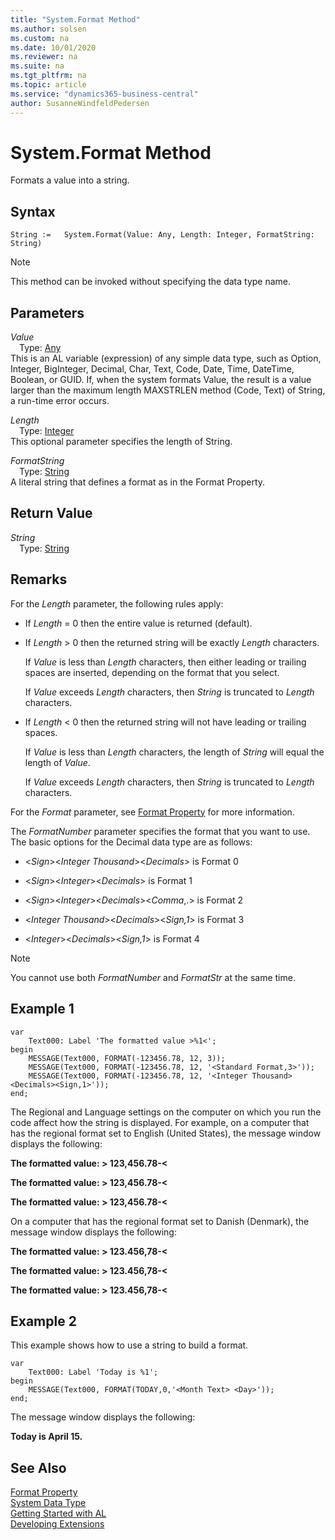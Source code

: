 ```yaml
---
title: "System.Format Method"
ms.author: solsen
ms.custom: na
ms.date: 10/01/2020
ms.reviewer: na
ms.suite: na
ms.tgt_pltfrm: na
ms.topic: article
ms.service: "dynamics365-business-central"
author: SusanneWindfeldPedersen
---
```

[//]: # (START>DO_NOT_EDIT)
[//]: # (IMPORTANT:Do not edit any of the content between here and the END>DO_NOT_EDIT.)
[//]: # (Any modifications should be made in the .xml files in the ModernDev repo.)
# System.Format Method
Formats a value into a string.


## Syntax
```
String :=   System.Format(Value: Any, Length: Integer, FormatString: String)
```
> [!NOTE]  
> This method can be invoked without specifying the data type name.  
## Parameters
*Value*  
&emsp;Type: [Any](../any/any-data-type.md)  
This is an AL variable (expression) of any simple data type, such as Option, Integer, BigInteger, Decimal, Char, Text, Code, Date, Time, DateTime, Boolean, or GUID. If, when the system formats Value, the result is a value larger than the maximum length MAXSTRLEN method (Code, Text) of String, a run-time error occurs.
          
*Length*  
&emsp;Type: [Integer](../integer/integer-data-type.md)  
This optional parameter specifies the length of String.
        
*FormatString*  
&emsp;Type: [String](../string/string-data-type.md)  
A literal string that defines a format as in the Format Property.  


## Return Value
*String*  
&emsp;Type: [String](../string/string-data-type.md)  
  


[//]: # (IMPORTANT: END>DO_NOT_EDIT)

## Remarks
For the *Length* parameter, the following rules apply:  

- If *Length* = 0 then the entire value is returned (default).  

- If *Length* > 0 then the returned string will be exactly *Length* characters.  

   If *Value* is less than *Length* characters, then either leading or trailing spaces are inserted, depending on the format that you select.  

   If *Value* exceeds *Length* characters, then *String* is truncated to *Length* characters.  

- If *Length* < 0 then the returned string will not have leading or trailing spaces.  

   If *Value* is less than *Length* characters, the length of *String* will equal the length of *Value*.  

   If *Value* exceeds *Length* characters, then *String* is truncated to *Length* characters.

For the *Format* parameter, see [Format Property](../../properties/devenv-format-property.md) for more information.

The *FormatNumber* parameter specifies the format that you want to use. The basic options for the Decimal data type are as follows:  

- <*Sign*><*Integer Thousand*><*Decimals*> is Format 0  

- <*Sign*><*Integer*><*Decimals*> is Format 1  

- <*Sign*><*Integer*><*Decimals*><*Comma*,.> is Format 2  

- <*Integer Thousand*><*Decimals*><*Sign,1*> is Format 3  

- <*Integer*><*Decimals*><*Sign,1*> is Format 4  

> [!NOTE]  
> You cannot use both *FormatNumber* and *FormatStr* at the same time.

## Example 1


```  
var
    Text000: Label 'The formatted value >%1<';
begin
    MESSAGE(Text000, FORMAT(-123456.78, 12, 3));  
    MESSAGE(Text000, FORMAT(-123456.78, 12, '<Standard Format,3>'));  
    MESSAGE(Text000, FORMAT(-123456.78, 12, '<Integer Thousand><Decimals><Sign,1>'));  
end;

```  

The Regional and Language settings on the computer on which you run the code affect how the string is displayed. For example, on a computer that has the regional format set to English (United States), the message window displays the following:  

**The formatted value: > 123,456.78-\<**  

**The formatted value: > 123,456.78-\<**  

**The formatted value: > 123,456.78-\<**  

On a computer that has the regional format set to Danish \(Denmark\), the message window displays the following:  

**The formatted value: > 123.456,78-\<**  

**The formatted value: > 123.456,78-\<**  

**The formatted value: > 123.456,78-\<**  

## Example 2

This example shows how to use a string to build a format.
```  
var
    Text000: Label 'Today is %1';
begin 
    MESSAGE(Text000, FORMAT(TODAY,0,'<Month Text> <Day>'));  
end;
```  

The message window displays the following:  

**Today is April 15.**  


## See Also
[Format Property](../../properties/devenv-format-property.md)  
[System Data Type](system-data-type.md)  
[Getting Started with AL](../../devenv-get-started.md)  
[Developing Extensions](../../devenv-dev-overview.md)